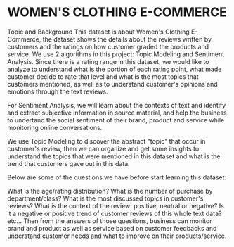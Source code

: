 # WOMEN'S CLOTHING E-COMMERCE
Topic and Background
This dataset is about Women's Clothing E-Commerce, the dataset shows the details about the reviews written by customers and the ratings on how customer graded the products and service. We use 2 algorithms in this project: Topic Modeling and Sentiment Analysis. Since there is a rating range in this dataset, we would like to analyze to understand what is the portion of each rating point, what made customer decide to rate that level and what is the most topics that customers mentioned, as well as to understand customer's opinions and emotions through the text reviews.

For Sentiment Analysis, we will learn about the contexts of text and identify and extract subjective information in source material, and help the business to undertand the social sentiment of their brand, product and service while monitoring online conversations.

We use Topic Modeling to discover the abstract "topic" that occur in customer's review, then we can organize and get some insights to understand the topics that were mentioned in this dataset and what is the trend that customers gave out in this data.

Below are some of the questions we have before start learning this dataset:

What is the age/rating distribution?
What is the number of purchase by department/class?
What is the most discussed topics in customer's reviews?
What is the context of the review: positive, neutral or negative?
Is it a negative or positive trend of customer reviews of this whole text data?
etc...
Then from the answers of those questions, business can monitor brand and product as well as service based on customer feedbacks and understand customer needs and what to improve on their products/service.
